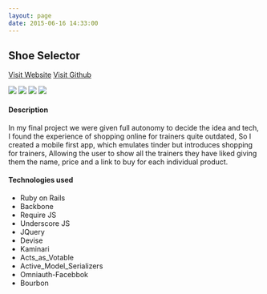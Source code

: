 ```yaml
---
layout: page
date: 2015-06-16 14:33:00
---
```


## Shoe Selector

[Visit Website](http://shoeselector.herokuapp.com)
[Visit Github]("")

<div class="projects">
  <img src="/img/beatbox4.png">
  <img src="/img/beatbox1.png">
  <img src="/img/beatbox2.png">
  <img src="/img/beatbox3.png">
</div>

#### Description

In my final project we were given full autonomy to decide the idea and tech, I found the experience of shopping online for trainers quite outdated, 
So I created a mobile first app, which emulates tinder but introduces shopping for trainers, 
Allowing the user to show all the trainers they have liked giving them the name, price and a link to buy for each individual product. 


#### Technologies used

* Ruby on Rails
* Backbone
* Require JS
* Underscore JS
* JQuery 
* Devise
* Kaminari
* Acts_as_Votable
* Active_Model_Serializers
* Omniauth-Facebbok
* Bourbon
